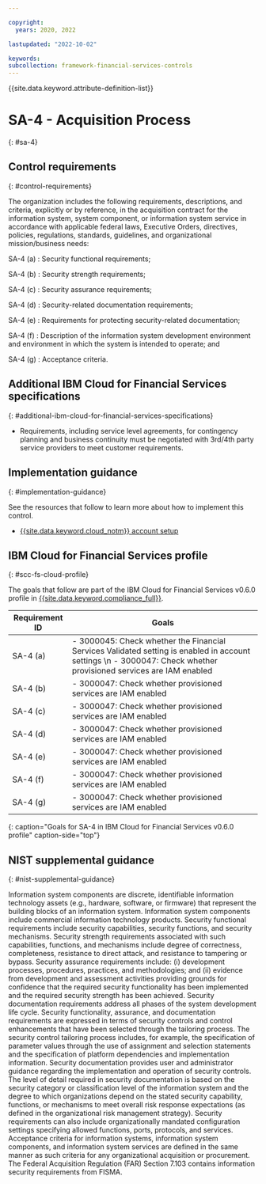```yaml
---

copyright:
  years: 2020, 2022

lastupdated: "2022-10-02"

keywords: 
subcollection: framework-financial-services-controls
---
```


{{site.data.keyword.attribute-definition-list}}

               
# SA-4 - Acquisition Process
{: #sa-4}

## Control requirements
{: #control-requirements}

The organization includes the following requirements, descriptions, and criteria, explicitly or by reference, in the acquisition contract for the information system, system component, or information system service in accordance with applicable federal laws, Executive Orders, directives, policies, regulations, standards, guidelines, and organizational mission/business needs:

SA-4 (a)
    : Security functional requirements;

SA-4 (b)
    : Security strength requirements;

SA-4 (c)
    : Security assurance requirements;

SA-4 (d)
    : Security-related documentation requirements;

SA-4 (e)
    : Requirements for protecting security-related documentation;

SA-4 (f)
    : Description of the information system development environment and environment in which the system is intended to operate; and

SA-4 (g)
    : Acceptance criteria.

## Additional IBM Cloud for Financial Services specifications
{: #additional-ibm-cloud-for-financial-services-specifications}

- Requirements, including service level agreements, for contingency planning and business continuity must be negotiated with 3rd/4th party service providers to meet customer requirements.

## Implementation guidance
{: #implementation-guidance}

See the resources that follow to learn more about how to implement this control.

- [{{site.data.keyword.cloud_notm}} account setup](/docs/framework-financial-services?topic=framework-financial-services-shared-account-setup)

## IBM Cloud for Financial Services profile
{: #scc-fs-cloud-profile}

The goals that follow are part of the IBM Cloud for Financial Services v0.6.0 profile in [{{site.data.keyword.compliance_full}}](/docs/security-compliance?topic=security-compliance-getting-started).

| Requirement ID | Goals |
|----------------|-------|
| SA-4 (a) | - 3000045: Check whether the Financial Services Validated setting is enabled in account settings \n - 3000047: Check whether provisioned services are IAM enabled | 
| SA-4 (b) | - 3000047: Check whether provisioned services are IAM enabled | 
| SA-4 (c) | - 3000047: Check whether provisioned services are IAM enabled | 
| SA-4 (d) | - 3000047: Check whether provisioned services are IAM enabled | 
| SA-4 (e) | - 3000047: Check whether provisioned services are IAM enabled | 
| SA-4 (f) | - 3000047: Check whether provisioned services are IAM enabled | 
| SA-4 (g) | - 3000047: Check whether provisioned services are IAM enabled | 
{: caption="Goals for SA-4 in IBM Cloud for Financial Services v0.6.0 profile" caption-side="top"}

## NIST supplemental guidance
{: #nist-supplemental-guidance}

Information system components are discrete, identifiable information technology assets (e.g., hardware, software, or firmware) that represent the building blocks of an information system. Information system components include commercial information technology products. Security functional requirements include security capabilities, security functions, and security mechanisms. Security strength requirements associated with such capabilities, functions, and mechanisms include degree of correctness, completeness, resistance to direct attack, and resistance to tampering or bypass. Security assurance requirements include: (i) development processes, procedures, practices, and methodologies; and (ii) evidence from development and assessment activities providing grounds for confidence that the required security functionality has been implemented and the required security strength has been achieved. Security documentation requirements address all phases of the system development life cycle. Security functionality, assurance, and documentation requirements are expressed in terms of security controls and control enhancements that have been selected through the tailoring process. The security control tailoring process includes, for example, the specification of parameter values through the use of assignment and selection statements and the specification of platform dependencies and implementation information. Security documentation provides user and administrator guidance regarding the implementation and operation of security controls. The level of detail required in security documentation is based on the security category or classification level of the information system and the degree to which organizations depend on the stated security capability, functions, or mechanisms to meet overall risk response expectations (as defined in the organizational risk management strategy). Security requirements can also include organizationally mandated configuration settings specifying allowed functions, ports, protocols, and services. Acceptance criteria for information systems, information system components, and information system services are defined in the same manner as such criteria for any organizational acquisition or procurement. The Federal Acquisition Regulation (FAR) Section 7.103 contains information security requirements from FISMA.




